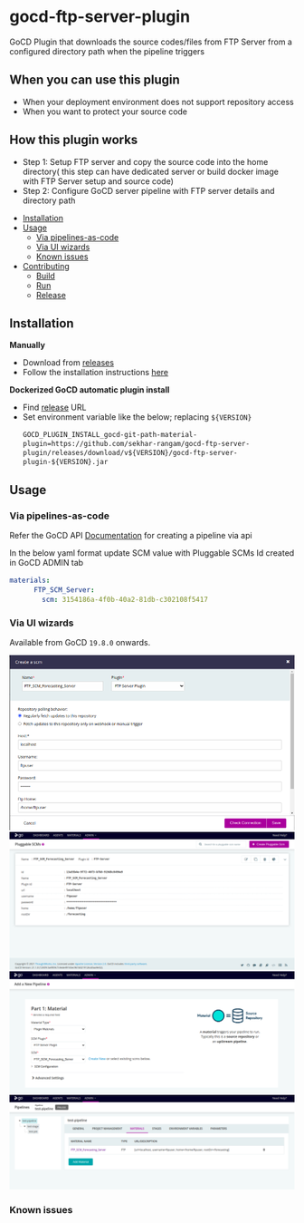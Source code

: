 # gocd-ftp-server-plugin
GoCD Plugin that downloads the source codes/files from FTP Server from a configured directory path when the pipeline triggers


## When you can use this plugin

* When your deployment environment does not support repository access
* When you want to protect your source code

## How this plugin works

* Step 1: Setup FTP server and copy the source code into the home directory( this step can have dedicated server or build docker image with FTP Server setup and source code)
* Step 2: Configure GoCD server pipeline with FTP server details and directory path


- [Installation](#installation)
- [Usage](#usage)
  * [Via pipelines-as-code](#via-pipelines-as-code)
  * [Via UI wizards](#via-ui-wizards)
  * [Known issues](#known-issues)
- [Contributing](#contributing)
  * [Build](#build)
  * [Run](#run)
  * [Release](#release)

<!-- tocstop -->

## Installation

**Manually**
* Download from [releases](https://github.com/sekhar-rangam/gocd-ftp-server-plugin/releases)
* Follow the installation instructions [here](https://docs.go.cd/current/extension_points/plugin_user_guide.html#installing-and-uninstalling-of-plugins)

**Dockerized GoCD automatic plugin install**
* Find [release](https://github.com/sekhar-rangam/gocd-ftp-server-plugin/releases) URL
* Set environment variable like the below; replacing `${VERSION}`
    ```
    GOCD_PLUGIN_INSTALL_gocd-git-path-material-plugin=https://github.com/sekhar-rangam/gocd-ftp-server-plugin/releases/download/v${VERSION}/gocd-ftp-server-plugin-${VERSION}.jar
    ```

## Usage

### Via pipelines-as-code

Refer the GoCD API [Documentation](https://api.gocd.org/current/#create-a-pipeline) for creating a pipeline via api

In the below yaml format update SCM value with Pluggable SCMs Id created in GoCD ADMIN tab

```yaml
materials:
      FTP_SCM_Server:
        scm: 3154186a-4f0b-40a2-81db-c302108f5417
```

### Via UI wizards

Available from GoCD `19.8.0` onwards.

![create_scm](docs/create_scm.png)
![pluggable_scms](docs/pluggable_scms.png)
![configure_ftp_material](docs/configure_ftp_material.png)
![pipeline_materials_view](docs/pipeline_materials_view.png)


### Known issues